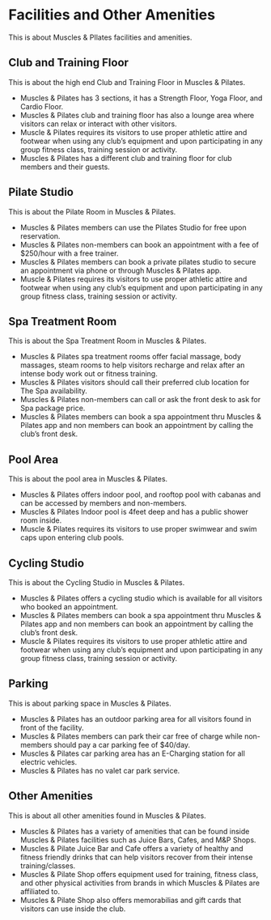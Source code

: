 # Facilities and Other Amenities

This is about Muscles & PIlates facilities and amenities.

## Club and Training Floor

This is about the high end Club and Training Floor in Muscles & Pilates.

- Muscles & Pilates has 3 sections, it has a Strength Floor, Yoga Floor, and Cardio Floor.
- Muscles & Pilates club and training floor has also a lounge area where visitors can relax or interact with other visitors.
- Muscle & Pilates requires its visitors to use proper athletic attire and footwear when using any club’s equipment and upon participating in any group fitness class, training session or activity.
- Muscles & Pilates has a different club and training floor for club members and their guests.

## Pilate Studio

This is about the Pilate Room in Muscles & Pilates.

- Muscles & Pilates members can use the Pilates Studio for free upon reservation.
- Muscles & Pilates non-members can book an appointment with a fee of $250/hour with a free trainer.
- Muscles & Pilates members can book a private pilates studio to secure an appointment via phone or through Muscles & Pilates app.
- Muscle & Pilates requires its visitors to use proper athletic attire and footwear when using any club’s equipment and upon participating in any group fitness class, training session or activity.

## Spa Treatment Room

This is about the Spa Treatment Room in Muscles & Pilates.

- Muscles & Pilates spa treatment rooms offer facial massage, body massages, steam rooms to help visitors recharge and relax after an intense body work out or fitness training.
- Muscles & Pilates visitors should call their preferred club location for The Spa availability.
- Muscles & Pilates non-members can call or ask the front desk to ask for Spa package price.
- Muscles & Pilates members can book a spa appointment thru Muscles & Pilates app and non members can book an appointment by calling the club’s front desk.

## Pool Area

This is about the pool area in Muscles & Pilates.

- Muscles & Pilates offers indoor pool, and rooftop pool with cabanas and can be accessed by members and non-members.
- Muscles & Pilates Indoor pool is 4feet deep and has a public shower room inside.
- Muscle & Pilates requires its visitors to use proper swimwear and swim caps upon entering club pools.

## Cycling Studio

This is about the Cycling Studio in Muscles & Pilates.

- Muscles & Pilates offers a cycling studio which is available for all visitors who booked an appointment.
- Muscles & Pilates members can book a spa appointment thru Muscles & Pilates app and non members can book an appointment by calling the club’s front desk.
- Muscle & Pilates requires its visitors to use proper athletic attire and footwear when using any club’s equipment and upon participating in any group fitness class, training session or activity.

## Parking

This is about parking space in Muscles & Pilates.

- Muscles & Pilates has an outdoor parking area for all visitors found in front of the facility.
- Muscles & Pilates members can park their car free of charge while non-members should pay a car parking fee of $40/day.
- Muscles & Pilates car parking area has an E-Charging station for all electric vehicles.
- Muscles & Pilates has no valet car park service.

## Other Amenities

This is about all other amenities found in Muscles & Pilates.

- Muscles & Pilates has a variety of amenities that can be found inside Muscles & Pilates facilities such as Juice Bars, Cafes, and M&P Shops.
- Muscles & Pilate Juice Bar and Cafe offers a variety of healthy and fitness friendly drinks that can help visitors recover from their intense training/classes.
- Muscles & Pilate Shop offers equipment used for training, fitness class, and other physical activities from brands in which Muscles & Pilates are affiliated to.
- Muscles & Pilate Shop also offers memorabilias and gift cards that visitors can use inside the club.